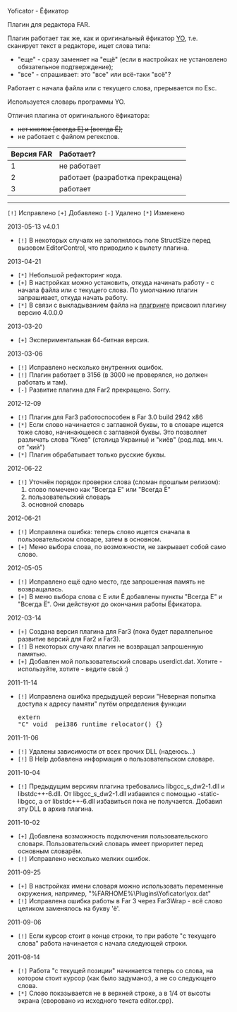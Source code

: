 Yoficator - Ёфикатор

Плагин для редактора FAR.

Плагин работает так же, как и оригинальный ёфикатор [YO](http://vgiv.narod.ru/yo.html), т.е. сканирует текст в редакторе, ищет слова типа:
  * "еще" - сразу заменяет на "ещё" (если в настройках не установлено обязательное подтверждение);
  * "все" - спрашивает: это "все" или всё-таки "всё"?

Работает с начала файла или с текущего слова, прерывается по Esc.

Используется словарь программы YO.

Отличия плагина от оригинального ёфикатора:
  * ~~нет кнопок [всегда Е] и [всегда Ё];~~
  * не работает с файлом регекспов.

| Версия FAR | Работает? |
|:-----------------|:------------------|
| 1 | не работает |
| 2 | работает  (разработка прекращена) |
| 3 | работает |


---


`[!]` Исправлено
`[+]` Добавлено
`[-]` Удалено
`[*]` Изменено

2013-05-13  v4.0.1
  * `[!]` В некоторых случаях не заполнялось поле StructSize перед вызовом EditorControl, что приводило к вылету плагина.

2013-04-21
  * `[*]` Небольшой рефакторинг кода.
  * `[+]` В настройках можно установить, откуда начинать работу - с начала файла или с текущего слова. По умолчанию плагин запрашивает, откуда начать работу.
  * `[*]` В связи с выкладыванием файла на [плагринге](http://plugring.farmanager.com/index.php?l=ru) присвоил плагину версию 4.0.0.0

2013-03-20
  * `[+]` Экспериментальная 64-битная версия.

2013-03-06
  * `[!]` Исправлено несколько внутренних ошибок.
  * `[!]` Плагин работает в 3156 (в 3000 не проверялся, но должен работать и там).
  * `[-]` Развитие плагина для Far2 прекращено. Sorry.

2012-12-09
  * `[!]` Плагин для Far3 работоспособен в Far 3.0 build 2942 x86
  * `[*]` Если слово начинается с заглавной буквы, то в словаре ищется тоже слово, начинающееся с заглавной буквы. Это позволяет различать слова "Киев" (столица Украины) и "киёв" (род.пад. мн.ч. от "кий")
  * `[*]` Плагин обрабатывает только русские буквы.

2012-06-22
  * `[!]` Уточнён порядок проверки слова (сломан прошлым релизом):
    1. слово помечено как "Всегда Е" или "Всегда Ё"
    1. пользовательский словарь
    1. основной словарь

2012-06-21
  * `[!]` Исправлена ошибка: теперь слово ищется сначала в пользовательском словаре, затем в основном.
  * `[+]` Меню выбора слова, по возможности, не закрывает собой само слово.

2012-05-05
  * `[!]` Исправлено ещё одно место, где запрошенная память не возвращалась.
  * `[+]` В меню выбора слова с Е или Ё добавлены пункты "Всегда Е" и "Всегда Ё". Они действуют до окончания работы Ёфикатора.

2012-03-14
  * `[+]` Создана версия плагина для Far3 (пока будет параллельное развитие версий для Far2 и Far3).
  * `[!]` В некоторых случаях плагин не возвращал запрошенную памятью.
  * `[+]` Добавлен мой пользовательский словарь userdict.dat. Хотите - используйте, хотите - ведите свой :)

2011-11-14
  * `[!]` Исправлена ошибка предыдущей версии "Неверная попытка доступа к адресу памяти" путём определения функции <pre>extern "C" void _pei386_runtime_relocator() {}</pre>

2011-11-06
  * `[!]` Удалены зависимости от всех прочих DLL (надеюсь...)
  * `[!]` В Help добавлена информация о пользовательском словаре.

2011-10-04
  * `[!]` Предыдущим версиям плагина требовались libgcc\_s\_dw2-1.dll и libstdc++-6.dll. От libgcc\_s\_dw2-1.dll избавился с помощью -static-libgcc, а от libstdc++-6.dll избавиться пока не получается. Добавил эту DLL в архив плагина.

2011-10-02
  * `[+]` Добавлена возможность подключения пользовательского словаря. Пользовательский словарь имеет приоритет перед основным словарём.
  * `[!]` Исправлено несколько мелких ошибок.

2011-09-25
  * `[+]` В настройках имени словаря можно использовать переменные окружения, например, "%FARHOME%\Plugins\Yoficator\yox.dat"
  * `[!]` Исправлена ошибка работы в Far 3 через Far3Wrap - всё слово целиком заменялось на букву 'ё'.

2011-09-06
  * `[!]` Если курсор стоит в конце строки, то при работе "с текущего слова" работа начинается с начала следующей строки.

2011-08-14
  * `[!]` Работа "с текущей позиции" начинается теперь со слова, на котором стоит курсор (как было задумано:), а не со следующего слова.
  * `[*]` Слово показывается не в верхней строке, а в 1/4 от высоты экрана (своровано из исходного текста editor.cpp).